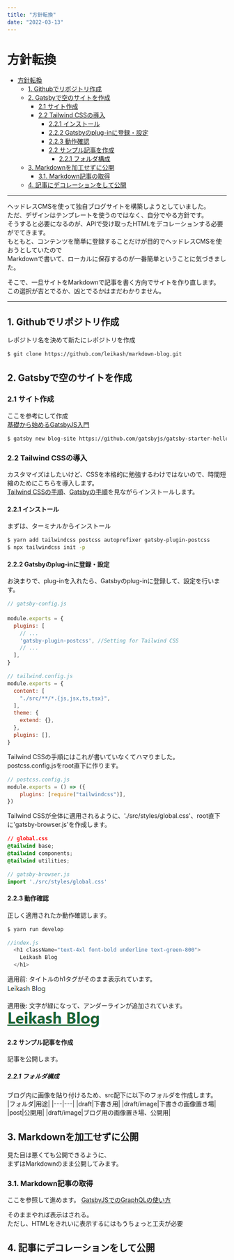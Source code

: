 ```yaml
---
title: "方針転換"
date: "2022-03-13"
---
```


# 方針転換

- [方針転換](#方針転換)
  - [1. Githubでリポジトリ作成](#1-githubでリポジトリ作成)
  - [2. Gatsbyで空のサイトを作成](#2-gatsbyで空のサイトを作成)
    - [2.1 サイト作成](#21-サイト作成)
    - [2.2 Tailwind CSSの導入](#22-tailwind-cssの導入)
      - [2.2.1 インストール](#221-インストール)
      - [2.2.2 Gatsbyのplug-inに登録・設定](#222-gatsbyのplug-inに登録設定)
      - [2.2.3 動作確認](#223-動作確認)
      - [2.2 サンプル記事を作成](#22-サンプル記事を作成)
        - [2.2.1 フォルダ構成](#221-フォルダ構成)
  - [3. Markdownを加工せずに公開](#3-markdownを加工せずに公開)
    - [3.1. Markdown記事の取得](#31-markdown記事の取得)
  - [4. 記事にデコレーションをして公開](#4-記事にデコレーションをして公開)

---

ヘッドレスCMSを使って独自ブログサイトを構築しようとしていました。  
ただ、デザインはテンプレートを使うのではなく、自分でやる方針です。  
そうすると必要になるのが、APIで受け取ったHTMLをデコレーションする必要がでてきます。  
もともと、コンテンツを簡単に登録することだけが目的でヘッドレスCMSを使おうとしていたので  
Markdownで書いて、ローカルに保存するのが一番簡単ということに気づきました。

そこで、一旦サイトをMarkdownで記事を書く方向でサイトを作り直します。
この選択が吉とでるか、凶とでるかはまだわかりません。

---

## 1. Githubでリポジトリ作成
レポジトリ名を決めて新たにレポジトリを作成  
```bash
$ git clone https://github.com/leikash/markdown-blog.git
```

## 2. Gatsbyで空のサイトを作成

### 2.1 サイト作成
ここを参考にして作成  
[基礎から始めるGatsbyJS入門](https://reffect.co.jp/react/gatsby-basic-tutorial-for-beginners)

```bash
$ gatsby new blog-site https://github.com/gatsbyjs/gatsby-starter-hello-world
```

### 2.2 Tailwind CSSの導入  
カスタマイズはしたいけど、CSSを本格的に勉強するわけではないので、時間短縮のためにこちらを導入します。  
[Tailwind CSSの手順](https://tailwindcss.com/docs/guides/gatsby)、[Gatsbyの手順](https://www.gatsbyjs.com/docs/how-to/styling/tailwind-css/)を見ながらインストールします。

#### 2.2.1 インストール
まずは、ターミナルからインストール
```bash
$ yarn add tailwindcss postcss autoprefixer gatsby-plugin-postcss
$ npx tailwindcss init -p
```
#### 2.2.2 Gatsbyのplug-inに登録・設定
お決まりで、plug-inを入れたら、Gatsbyのplug-inに登録して、設定を行います。  
```javascript
// gatsby-config.js

module.exports = {
  plugins: [
    // ...
    'gatsby-plugin-postcss', //Setting for Tailwind CSS
    // ...
  ],
}
```
```javascript
// tailwind.config.js
module.exports = {
  content: [
    "./src/**/*.{js,jsx,ts,tsx}",
  ],
  theme: {
    extend: {},
  },
  plugins: [],
}
```
Tailwind CSSの手順にはこれが書いていなくてハマりました。  
postcss.config.jsをroot直下に作ります。
```javascript
// postcss.config.js
module.exports = () => ({
    plugins: [require("tailwindcss")],
})
```

Tailwind CSSが全体に適用されるように、'./src/styles/global.css'、root直下に'gatsby-browser.js'を作成します。  
```css
// global.css
@tailwind base;
@tailwind components;
@tailwind utilities;
```
```javascript
// gatsby-browser.js
import './src/styles/global.css'
```

#### 2.2.3 動作確認
正しく適用されたか動作確認します。  
```bash
$ yarn run develop
```
```javascript
//index.js
  <h1 className="text-4xl font-bold underline text-green-800">
    Leikash Blog
  </h1>
```


適用前: タイトルのh1タグがそのまま表示れています。  
![picture 3](images/blog_changeDirection/1647171529390.png)  

適用後: 文字が緑になって、アンダーラインが追加されています。  
![picture 4](images/blog_changeDirection/1647171608385.png)  

#### 2.2 サンプル記事を作成
記事を公開します。

##### 2.2.1 フォルダ構成
ブログ内に画像を貼り付けるため、src配下に以下のフォルダを作成します。  
|フォルダ|用途|
|---|---|
|draft|下書き用|
|draft/image|下書きの画像置き場|
|post|公開用|
|draft/image|ブログ用の画像置き場、公開用|

## 3. Markdownを加工せずに公開
見た目は悪くても公開できるように、  
まずはMarkdownのまま公開してみます。

### 3.1. Markdown記事の取得
ここを参照して進めます。
[GatsbyJSでのGraphQLの使い方](https://reffect.co.jp/react/gatsby-basic-tutorial-for-beginners-2)

そのままやれば表示はされる。  
ただし、HTMLをきれいに表示するにはもうちょっと工夫が必要

## 4. 記事にデコレーションをして公開